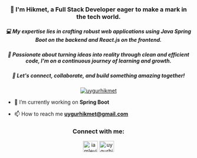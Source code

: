 
<h3 align="center">👋 I'm Hikmet, a Full Stack Developer eager to make a mark in the tech world.</h3>  
<h5 align="center">💻 My expertise lies in crafting robust web applications using Java Spring Boot on the backend and React.js on the frontend.</h5>
<h5 align="center">🚀 Passionate about turning ideas into reality through clean and efficient code, I'm on a continuous journey of learning and growth.</h5>
<h5 align="center">🌱 Let's connect, collaborate, and build something amazing together!</h5>
  
  
<p align="center"> <a href="https://twitter.com/uygurhikmet" target="blank"><img src="https://img.shields.io/twitter/follow/uygurhikmet?logo=twitter&style=for-the-badge" alt="uygurhikmet" /></a> </p>  
  
- 🔭 I’m currently working on **Spring Boot**  
  
- 📫 How to reach me **uygurhikmet@gmail.com**  
  
<h3 align="center">Connect with me:</h3>  
<p align="center">  
<a href="https://twitter.com/uygurhikmet" target="blank"><img align="center" src="https://raw.githubusercontent.com/rahuldkjain/github-profile-readme-generator/master/src/images/icons/Social/twitter.svg" alt="iamleviyn" height="30" width="40" /></a>  
<a href="https://linkedin.com/in/uygurhikmet" target="blank"><img align="center" src="https://raw.githubusercontent.com/rahuldkjain/github-profile-readme-generator/master/src/images/icons/Social/linked-in-alt.svg" alt="uygurhikmet" height="30" width="40" /></a>  
</p>  
  

